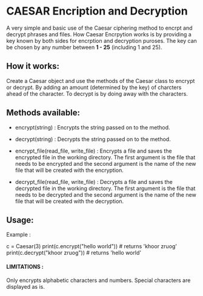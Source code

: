 # CAESAR Encription and Decryption

A very simple and basic use of the Caesar ciphering method to encrpt and decrypt phrases and files.
How Caesar Encrpytion works is by providing a key known by both sides for encrption and decryption puroses.  The key can be chosen by any number between **1 - 25** (including 1 and 25).  


## How it works:

Create a Caesar object and use the methods of the Caesar class to encrypt or decrypt.  By adding an amount (determined by the key) of charcters ahead of the character.  To decrypt is by doing away with the characters.


## Methods available:

* encrypt(string) : Encrypts the string passed on to the method.

* decrypt(string) : Decrypts the string passed on to the method.

* encrypt_file(read_file, write_file) : Encrypts a file and saves the encrypted file in the working directory.  The first argument is the file that needs to be encrypted and the second argument is the name of the new file that will be created with the encryption.

* decrypt_file(read_file, write_file) : Decrypts a file and saves the decrypted file in the working directory.  The first argument is the file that needs to be decrypted and the second argument is the name of the new file that will be created with the decryption.

## Usage:

Example : 

c = Caesar(3)
print(c.encrypt("hello world"))   # returns 'khoor zruog'
print(c.decrypt("khoor zruog"))   # returns 'hello world'



#### LIMITATIONS :

Only encrypts alphabetic characters and numbers.  Special characters are displayed as is.